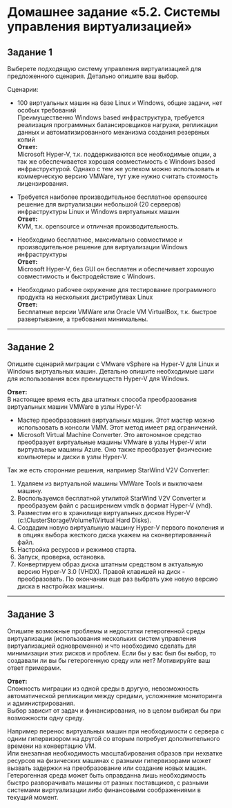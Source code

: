 # Домашнее задание «5.2. Системы управления виртуализацией»

## Задание 1 

Выберете подходящую систему управления виртуализацией для предложенного сценария. Детально опишите ваш выбор.

Сценарии:

- 100 виртуальных машин на базе Linux и Windows, общие задачи, нет особых требований  
Преимущественно Windows based инфраструктура, требуется реализация программных балансировщиков нагрузки, репликации данных и автоматизированного механизма создания резервных копий    
**Ответ:**    
Microsoft Hyper-V, т.к. поддерживаются все необходимые опции, а так же обеспечивается хорошая совместимость с Windows based инфраструктурой.
Однако с тем же успехом можно использовать и коммерческую версию VMWare, тут уже нужно считать стоимость лицензирования.

- Требуется наиболее производительное бесплатное opensource решение для виртуализации небольшой (20 серверов) инфраструктуры Linux и Windows виртуальных машин    
**Ответ:**    
KVM, т.к. opensource и отличная производительность.

- Необходимо бесплатное, максимально совместимое и производительное решение для виртуализации Windows инфраструктуры    
**Ответ:**    
Microsoft Hyper-V, без GUI он бесплатен и обеспечивает хорошую совместимость и быстродействие с Windows.

- Необходимо рабочее окружение для тестирование программного продукта на нескольких дистрибутивах Linux    
**Ответ:**    
Бесплатные версии VMWare или Oracle VM VirtualBox, т.к. быстрое развертывание, а требования минимальны.

---

## Задание 2

Опишите сценарий миграции с VMware vSphere на Hyper-V для Linux и Windows виртуальных машин. Детально опишите необходимые шаги для использования всех преимуществ Hyper-V для Windows.

**Ответ:**    
В настоящее время есть два штатных способа преобразования виртуальных машин VMWare в узлы Hyper-V:    
- Мастер преобразования виртуальных машин. Этот мастер можно использовать в консоли VMM. Этот метод имеет ряд ограничений.
- Microsoft Virtual Machine Converter. Это автономное средство преобразует виртуальные машины VMware в узлы Hyper-V или виртуальные машины Azure. Оно также преобразует физические компьютеры и диски в узлы Hyper-V.

Так же есть сторонние решения, например StarWind V2V Converter:    
1. Удаляем из виртуальной машины VMWare Tools и выключаем машину.    
2. Воспользуемся бесплатной утилитой StarWind V2V Converter и преобразуем файл с расширением vmdk в формат Hyper-V (vhd).    
3. Разместим его в хранилище виртуальных дисков Hyper-V (c:\ClusterStorage\Volume1\Virtual Hard Disks).    
4. Создадим новую виртуальную машину Hyper-V первого поколения и в опциях выбора жесткого диска укажем на сконвертированный файл.    
5. Настройка ресурсов и режимов старта.    
6. Запуск, проверка, остановка.    
7. Конвертируем образ диска штатным средством в актуальную версию Hyper-V 3.0 (VHDX). Правой клавишей на диск - преобразовать. По окончании еще раз выбрать уже новую версию диска в настройках машины. 
---

## Задание 3 

Опишите возможные проблемы и недостатки гетерогенной среды виртуализации (использования нескольких систем управления виртуализацией одновременно) и что необходимо сделать для минимизации этих рисков и проблем. Если бы у вас был бы выбор, то создавали ли вы бы гетерогенную среду или нет? Мотивируйте ваш ответ примерами. 

**Ответ:**    
Сложность миграции из одной среды в другую, невозможность автоматической репликации между средами, усложнение мониторинга и администрирования.    
Выбор зависит от задач и финансирования, но в целом выбирал бы при возможности одну среду.

Например перенос виртуальных машин при необходимости с сервера с одним гипервизором на другой со вторым потребует дополнительного времени на конвертацию VM.    
Или внезапная необходимость масштабирования образов при нехватке ресурсов на физических машинах с разными гипервизорами может вызвать задержки на преобразование или создание новых машин.    
Гетерогенная среда может быть оправданна лишь необходимость быстро разворачивать машины от разных поставщиков, с разными системами виртуализации либо финансовыми соображениями в текущий момент.    
